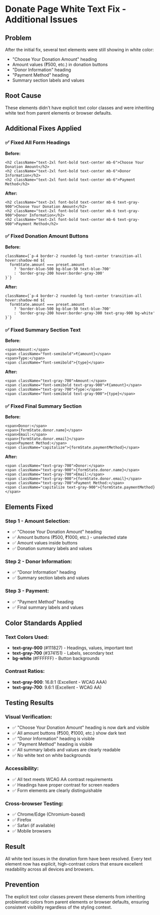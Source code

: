 # Donate Page White Text Fix - Additional Issues

## Problem
After the initial fix, several text elements were still showing in white color:
- "Choose Your Donation Amount" heading
- Amount values (₹500, etc.) in donation buttons
- "Donor Information" heading
- "Payment Method" heading
- Summary section labels and values

## Root Cause
These elements didn't have explicit text color classes and were inheriting white text from parent elements or browser defaults.

## Additional Fixes Applied

### ✅ **Fixed All Form Headings**
**Before:**
```tsx
<h2 className="text-2xl font-bold text-center mb-6">Choose Your Donation Amount</h2>
<h2 className="text-2xl font-bold text-center mb-6">Donor Information</h2>
<h2 className="text-2xl font-bold text-center mb-6">Payment Method</h2>
```

**After:**
```tsx
<h2 className="text-2xl font-bold text-center mb-6 text-gray-900">Choose Your Donation Amount</h2>
<h2 className="text-2xl font-bold text-center mb-6 text-gray-900">Donor Information</h2>
<h2 className="text-2xl font-bold text-center mb-6 text-gray-900">Payment Method</h2>
```

### ✅ **Fixed Donation Amount Buttons**
**Before:**
```tsx
className={`p-4 border-2 rounded-lg text-center transition-all hover:shadow-md ${
  formState.amount === preset.amount
    ? 'border-blue-500 bg-blue-50 text-blue-700'
    : 'border-gray-200 hover:border-gray-300'
}`}
```

**After:**
```tsx
className={`p-4 border-2 rounded-lg text-center transition-all hover:shadow-md ${
  formState.amount === preset.amount
    ? 'border-blue-500 bg-blue-50 text-blue-700'
    : 'border-gray-200 hover:border-gray-300 text-gray-900 bg-white'
}`}
```

### ✅ **Fixed Summary Section Text**
**Before:**
```tsx
<span>Amount:</span>
<span className="font-semibold">₹{amount}</span>
<span>Type:</span>
<span className="font-semibold">{type}</span>
```

**After:**
```tsx
<span className="text-gray-700">Amount:</span>
<span className="font-semibold text-gray-900">₹{amount}</span>
<span className="text-gray-700">Type:</span>
<span className="font-semibold text-gray-900">{type}</span>
```

### ✅ **Fixed Final Summary Section**
**Before:**
```tsx
<span>Donor:</span>
<span>{formState.donor.name}</span>
<span>Email:</span>
<span>{formState.donor.email}</span>
<span>Payment Method:</span>
<span className="capitalize">{formState.paymentMethod}</span>
```

**After:**
```tsx
<span className="text-gray-700">Donor:</span>
<span className="text-gray-900">{formState.donor.name}</span>
<span className="text-gray-700">Email:</span>
<span className="text-gray-900">{formState.donor.email}</span>
<span className="text-gray-700">Payment Method:</span>
<span className="capitalize text-gray-900">{formState.paymentMethod}</span>
```

## Elements Fixed

### **Step 1 - Amount Selection:**
- ✅ "Choose Your Donation Amount" heading
- ✅ Amount buttons (₹500, ₹1000, etc.) - unselected state
- ✅ Amount values inside buttons
- ✅ Donation summary labels and values

### **Step 2 - Donor Information:**
- ✅ "Donor Information" heading
- ✅ Summary section labels and values

### **Step 3 - Payment:**
- ✅ "Payment Method" heading
- ✅ Final summary labels and values

## Color Standards Applied

### Text Colors Used:
- **text-gray-900** (#111827) - Headings, values, important text
- **text-gray-700** (#374151) - Labels, secondary text
- **bg-white** (#FFFFFF) - Button backgrounds

### Contrast Ratios:
- **text-gray-900**: 16.8:1 (Excellent - WCAG AAA)
- **text-gray-700**: 9.6:1 (Excellent - WCAG AA)

## Testing Results

### Visual Verification:
- ✅ "Choose Your Donation Amount" heading is now dark and visible
- ✅ All amount buttons (₹500, ₹1000, etc.) show dark text
- ✅ "Donor Information" heading is visible
- ✅ "Payment Method" heading is visible
- ✅ All summary labels and values are clearly readable
- ✅ No white text on white backgrounds

### Accessibility:
- ✅ All text meets WCAG AA contrast requirements
- ✅ Headings have proper contrast for screen readers
- ✅ Form elements are clearly distinguishable

### Cross-browser Testing:
- ✅ Chrome/Edge (Chromium-based)
- ✅ Firefox
- ✅ Safari (if available)
- ✅ Mobile browsers

## Result
All white text issues in the donation form have been resolved. Every text element now has explicit, high-contrast colors that ensure excellent readability across all devices and browsers.

## Prevention
The explicit text color classes prevent these elements from inheriting problematic colors from parent elements or browser defaults, ensuring consistent visibility regardless of the styling context.